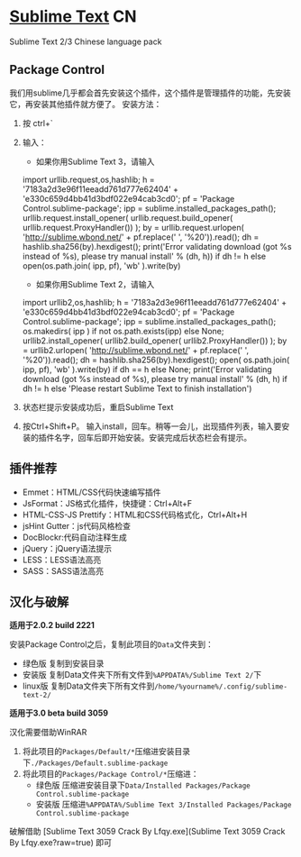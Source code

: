 [Sublime Text](http://www.sublimetext.com/) CN
===============

Sublime Text 2/3 Chinese language pack

## Package Control ##

我们用sublime几乎都会首先安装这个插件，这个插件是管理插件的功能，先安装它，再安装其他插件就方便了。  安装方法：

1. 按 ctrl+`

2. 输入：

	- 如果你用Sublime Text 3，请输入

	import urllib.request,os,hashlib; h = '7183a2d3e96f11eeadd761d777e62404' + 'e330c659d4bb41d3bdf022e94cab3cd0'; pf = 'Package Control.sublime-package'; ipp = sublime.installed_packages_path(); urllib.request.install_opener( urllib.request.build_opener( urllib.request.ProxyHandler()) ); by = urllib.request.urlopen( 'http://sublime.wbond.net/' + pf.replace(' ', '%20')).read(); dh = hashlib.sha256(by).hexdigest(); print('Error validating download (got %s instead of %s), please try manual install' % (dh, h)) if dh != h else open(os.path.join( ipp, pf), 'wb' ).write(by)

	- 如果你用Sublime Text 2，请输入

	import urllib2,os,hashlib; h = '7183a2d3e96f11eeadd761d777e62404' + 'e330c659d4bb41d3bdf022e94cab3cd0'; pf = 'Package Control.sublime-package'; ipp = sublime.installed_packages_path(); os.makedirs( ipp ) if not os.path.exists(ipp) else None; urllib2.install_opener( urllib2.build_opener( urllib2.ProxyHandler()) ); by = urllib2.urlopen( 'http://sublime.wbond.net/' + pf.replace(' ', '%20')).read(); dh = hashlib.sha256(by).hexdigest(); open( os.path.join( ipp, pf), 'wb' ).write(by) if dh == h else None; print('Error validating download (got %s instead of %s), please try manual install' % (dh, h) if dh != h else 'Please restart Sublime Text to finish installation')

3. 状态栏提示安装成功后，重启Sublime Text

4. 按Ctrl+Shift+P。 输入install，回车。稍等一会儿，出现插件列表，输入要安装的插件名字，回车后即开始安装。安装完成后状态栏会有提示。

## 插件推荐 ##

- Emmet：HTML/CSS代码快速编写插件
- JsFormat：JS格式化插件，快捷键：Ctrl+Alt+F
- HTML-CSS-JS Prettify：HTML和CSS代码格式化，Ctrl+Alt+H
- jsHint Gutter：js代码风格检查
- DocBlockr:代码自动注释生成
- jQuery：jQuery语法提示
- LESS：LESS语法高亮
- SASS：SASS语法高亮

## 汉化与破解 ##

**适用于2.0.2 build 2221**

安装Package Control之后，复制此项目的`Data`文件夹到：

- 绿色版		复制到安装目录
- 安装版		复制Data文件夹下所有文件到`%APPDATA%/Sublime Text 2/`下
- linux版	复制Data文件夹下所有文件到`/home/%yourname%/.config/sublime-text-2/`

**适用于3.0 beta build 3059**

汉化需要借助WinRAR

1. 将此项目的`Packages/Default/*`压缩进安装目录下`./Packages/Default.sublime-package`
2. 将此项目的`Packages/Package Control/*`压缩进：
	- 绿色版 压缩进安装目录下`Data/Installed Packages/Package Control.sublime-package`
	- 安装版 压缩进`%APPDATA%/Sublime Text 3/Installed Packages/Package Control.sublime-package`

破解借助 [Sublime Text 3059 Crack By Lfqy.exe](Sublime Text 3059 Crack By Lfqy.exe?raw=true) 即可